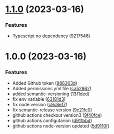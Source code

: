# [1.1.0](https://github.com/masterweb/sb-components/compare/v1.0.0...v1.1.0) (2023-03-16)


### Features

* Typescript no dependency ([9217546](https://github.com/masterweb/sb-components/commit/9217546044dbd45d4718eaf5ed024aca7d524f61))

# 1.0.0 (2023-03-16)


### Features

* Added Github token ([986303d](https://github.com/masterweb/sb-components/commit/986303d5adf9470f63e0148bc342c492ba2446f9))
* Added permissions yml file ([ca52862](https://github.com/masterweb/sb-components/commit/ca5286289446ebbafea6be76c99a9bfbf59b50c9))
* added semantic-versioning ([13f1ded](https://github.com/masterweb/sb-components/commit/13f1ded8023b1b7f07d3b195d50ea27350538f90))
* fix env variable ([63181d3](https://github.com/masterweb/sb-components/commit/63181d36762c98634511df4f6b9baa35569b40fc))
* fix node version ([c9c8ef7](https://github.com/masterweb/sb-components/commit/c9c8ef759338a5d7a4d20425ac82e81df88f866f))
* fix semantic-release version ([9c21fc0](https://github.com/masterweb/sb-components/commit/9c21fc01ddab47cdb51814ca31cc546880f23dbf))
* github actions checkout version3 ([9f40fce](https://github.com/masterweb/sb-components/commit/9f40fce7e944dbc68f23ddf03b3bc52af7f8ac08))
* github actions configutarion ([d911bbd](https://github.com/masterweb/sb-components/commit/d911bbd545825d269bccc5487b483dab6ca821dc))
* github actions node-version updated ([5d9110f](https://github.com/masterweb/sb-components/commit/5d9110f40a158be99207c6eb89b5e0af9c0fd4e3))
